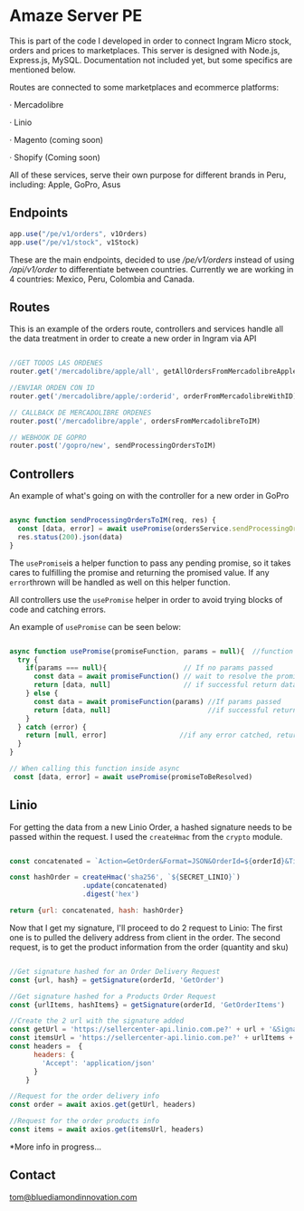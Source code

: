 # Amaze Server PE

This is part of the code I developed in order to connect Ingram Micro stock, orders and prices to marketplaces. This server is designed with Node.js, Express.js, MySQL. Documentation not included yet, but some specifics are mentioned below. 

Routes are connected to some marketplaces and ecommerce platforms:

· Mercadolibre

· Linio

· Magento (coming soon)

· Shopify (Coming soon)

All of these services, serve their own purpose for different brands in Peru, including: Apple, GoPro, Asus 



## Endpoints

```javascript
app.use("/pe/v1/orders", v1Orders)
app.use("/pe/v1/stock", v1Stock)
```
These are the main endpoints, decided to use _/pe/v1/orders_ instead of using _/api/v1/order_ to differentiate between countries. Currently we are working in 4 countries: Mexico, Peru, Colombia and Canada.


## Routes
This is an example of the orders route, controllers and services handle all the data treatment in order to create a new order in Ingram via API
```javascript

//GET TODOS LAS ORDENES
router.get('/mercadolibre/apple/all', getAllOrdersFromMercadolibreApple)

//ENVIAR ORDEN CON ID
router.get('/mercadolibre/apple/:orderid', orderFromMercadolibreWithID)

// CALLBACK DE MERCADOLIBRE ORDENES
router.post('/mercadolibre/apple', ordersFromMercadolibreToIM)

// WEBHOOK DE GOPRO
router.post('/gopro/new', sendProcessingOrdersToIM)

```

## Controllers
An example of what's going on with the controller for a new order in GoPro

```javascript

async function sendProcessingOrdersToIM(req, res) {
  const [data, error] = await usePromise(ordersService.sendProcessingOrders)
  res.status(200).json(data)
}
```
The ```usePromise```is a helper function to pass any pending promise, so it takes cares to fulfilling the promise and returning the promised value. If any ```
error```thrown will be handled as well on this helper function. 

All controllers use the ```usePromise``` helper in order to avoid trying blocks of code and catching errors.

An example of ```usePromise``` can be seen below:
```javascript

async function usePromise(promiseFunction, params = null){  //function expects 1 pending promise
  try {
    if(params === null){                   // If no params passed
      const data = await promiseFunction() // wait to resolve the promise
      return [data, null]                  // if successful return data, and null if no error
    } else {
      const data = await promiseFunction(params) //If params passed 
      return [data, null]                        //if successful return data, and null if no error
    }
  } catch (error) {
    return [null, error]                  //if any error catched, return null for any data, and error
  }
}

// When calling this function inside async 
 const [data, error] = await usePromise(promiseToBeResolved)
```

## Linio
For getting the data from a new Linio Order, a hashed signature needs to be passed within the request. I used the ```createHmac``` from the ```crypto```  module. 
```` javascript

const concatenated = `Action=GetOrder&Format=JSON&OrderId=${orderId}&Timestamp=${encodedDate}&UserID=${LINIO_USER}&Version=1.0`

const hashOrder = createHmac('sha256', `${SECRET_LINIO}`)
                  .update(concatenated)
                  .digest('hex')

return {url: concatenated, hash: hashOrder}
````
Now that I get my signature, I'll proceed to do 2 request to Linio: The first one is to pulled the delivery address from client in the order. The second request, is to get the product information from the order (quantity and sku)

````javascript

//Get signature hashed for an Order Delivery Request
const {url, hash} = getSignature(orderId, 'GetOrder')

//Get signature hashed for a Products Order Request
const {urlItems, hashItems} = getSignature(orderId, 'GetOrderItems') 

//Create the 2 url with the signature added
const getUrl = 'https://sellercenter-api.linio.com.pe?' + url + '&Signature=' + hash 
const itemsUrl = 'https://sellercenter-api.linio.com.pe?' + urlItems + '&Signature=' + hashItems
const headers =  { 
      headers: {
        'Accept': 'application/json'
      }
    }

//Request for the order delivery info
const order = await axios.get(getUrl, headers)

//Request for the order products info
const items = await axios.get(itemsUrl, headers)

````



*More info in progress...
## Contact
tom@bluediamondinnovation.com
